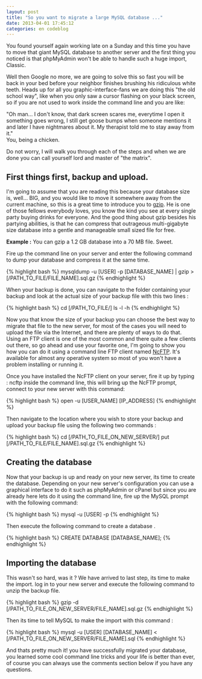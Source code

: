 ```yaml
---
layout: post
title: "So you want to migrate a large MySQL database ..."
date: 2013-04-01 17:45:12
categories: en codeblog
---
```


You found yourself again working late on a Sunday and this time you have to move that giant MySQL database to another server and the first thing you noticed is that phpMyAdmin won't be able to handle such a huge import, Classic.

Well then Google no more, we are going to solve this so fast you will be back in your bed before your neighbor finishes brushing his ridiculous white teeth. Heads up for all you graphic-interface-fans we are doing this "the old school way", like when you only saw a cursor flashing on your black screen, so if you are not used to work inside the command line and you are like:

<div class="quote">
"Oh man... I don't know, that dark screen scares me, everytime I open it something goes wrong, I still get goose bumps when someone mentions it and later I have nightmares about it. My therapist told me to stay away from it."
<br>
<div class="quote-author">You, being a chicken.</div>
</div>

Do not worry, I will walk you through each of the steps and when we are done you can call yourself lord and master of "the matrix".


First things first, backup and upload.
--------------------------------------
I'm going to assume that you are reading this because your database size is, well... BIG, and you would like to move it somewhere away from the current machine, so this is a great time to introduce you to [gzip][gzip]. He is one of those fellows everybody loves, you know the kind you see at every single party buying drinks for everyone. And the good thing about gzip besides his partying abilities, is that he can compress that outrageous multi-gigabyte size database into a gentle and manageable small sized file for free.



<div class="green-box">
<strong>Example :</strong> You can gzip a 1.2 GB database into a 70 MB file. Sweet.
</div>

Fire up the command line on your server and enter the following command to dump your database and compress it at the same time.

{% highlight bash %}
mysqldump -u [USER] -p [DATABASE_NAME] | gzip > [/PATH_TO_FILE/FILE_NAME].sql.gz
{% endhighlight %}


When your backup is done, you can navigate to the folder containing your backup and look at the actual size of your backup file with this two lines :

{% highlight bash %}
cd [/PATH_TO_FILE/]
ls -l -h
{% endhighlight %}


Now you that know the size of your backup you can choose the best way to migrate that file to the new server, for most of the cases you will need to upload the file via the Internet, and there are plenty of ways to do that. Using an FTP client is one of the most common and there quite a few clients out there, so go ahead and use your favorite one, I'm going to show you how you can do it using a command line FTP client named [NcFTP][ncftp]. It's available for almost any operative system so most of you won't have a problem installing or running it.

Once you have installed the NcFTP client on your server, fire it up by typing : ncftp inside the command line, this will bring up the NcFTP prompt, connect to your new server with this command:

{% highlight bash %}
open -u [USER_NAME] [IP_ADDRESS]
{% endhighlight %}

Then navigate to the location where you wish to store your backup and upload your backup file using the following two commands :

{% highlight bash %}
cd [/PATH_TO_FILE_ON_NEW_SERVER/]
put [/PATH_TO_FILE/FILE_NAME].sql.gz
{% endhighlight %}


Creating the database
-----------------------

Now that your backup is up and ready on your new server, its time to create the database. Depending on your new server's configuration you can use a graphical interface to do it such as phpMyAdmin or cPanel but since you are already here lets do it using the command line, fire up the MySQL prompt with the following command:

{% highlight bash %}
mysql -u [USER] -p
{% endhighlight %}

Then execute the following command to create a database .

{% highlight bash %}
CREATE DATABASE [DATABASE_NAME];
{% endhighlight %}



Importing the database
-----------------------

This wasn't so hard, was it ? We have arrived to last step, its time to make the import. log in to your new server and execute the following command to unzip the backup file.

{% highlight bash %}
gzip -d [/PATH_TO_FILE_ON_NEW_SERVER/FILE_NAME].sql.gz
{% endhighlight %}


Then its time to tell MySQL to make the import with this command :

{% highlight bash %}
mysql -u [USER] [DATABASE_NAME] < [/PATH_TO_FILE_ON_NEW_SERVER/FILE_NAME].sql
{% endhighlight %}

And thats pretty much it! you have successfully migrated your database, you learned some cool command line tricks and your life is better than ever, of course you can always use the comments section below if you have any questions.

[gzip]: http://www.gzip.org/
[ncftp]: http://www.ncftp.com/
